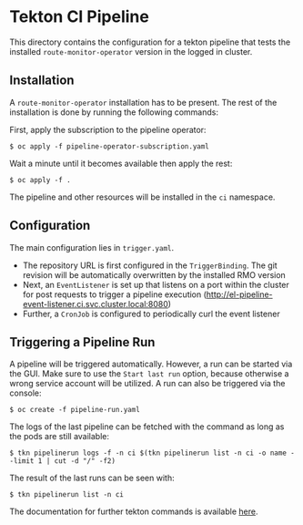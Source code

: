 # Tekton CI Pipeline

This directory contains the configuration for a tekton pipeline that tests
the installed `route-monitor-operator` version in the logged in cluster.

## Installation

A `route-monitor-operator` installation has to be present.
The rest of the installation is done by running the following commands:

First, apply the subscription to the pipeline operator: 
```console
$ oc apply -f pipeline-operator-subscription.yaml
```
Wait a minute until it becomes available then apply the rest:
```console
$ oc apply -f . 
```

The pipeline and other resources will be installed in the `ci` namespace.

## Configuration

The main configuration lies in `trigger.yaml`.

* The repository URL is first configured in the `TriggerBinding`. The git revision
will be automatically overwritten by the installed RMO version
* Next, an `EventListener` is set up that listens on a port within the cluster for
post requests to trigger a pipeline execution
(http://el-pipeline-event-listener.ci.svc.cluster.local:8080)
* Further, a `CronJob` is configured to periodically curl the event listener

## Triggering a Pipeline Run

A pipeline will be triggered automatically. However, a run can be started via the GUI. Make sure to use the `Start last run` option, because otherwise a wrong service account will be utilized. A run can also be triggered via the console:

```console
$ oc create -f pipeline-run.yaml
```

The logs of the last pipeline can be fetched with the command as long as the pods are still available:

```console
$ tkn pipelinerun logs -f -n ci $(tkn pipelinerun list -n ci -o name --limit 1 | cut -d "/" -f2)
```

The result of the last runs can be seen with:

```console
$ tkn pipelinerun list -n ci 
```

The documentation for further tekton commands is available [here](https://docs.openshift.com/container-platform/4.4/cli_reference/tkn_cli/op-tkn-reference.html).
